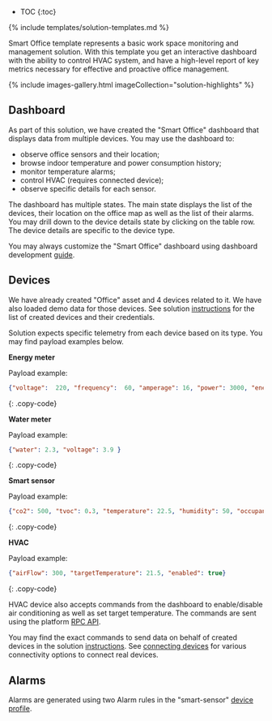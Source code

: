
* TOC 
{:toc}

{% include templates/solution-templates.md %}

Smart Office template represents a basic work space monitoring and management solution.
With this template you get an interactive dashboard with the ability to control HVAC system, 
and have a high-level report of key metrics necessary for effective and proactive office management.

{% include images-gallery.html imageCollection="solution-highlights" %}

## Dashboard

As part of this solution, we have created the "Smart Office" dashboard that displays data from multiple devices. You may use the dashboard to:

* observe office sensors and their location;
* browse indoor temperature and power consumption history;
* monitor temperature alarms;
* control HVAC (requires connected device);
* observe specific details for each sensor.

The dashboard has multiple states. The main state displays the list of the devices, their location on the office map as well as the list of their alarms.
You may drill down to the device details state by clicking on the table row. The device details are specific to the device type.

You may always customize the "Smart Office" dashboard using dashboard development [guide](/docs/{{docsPrefix}}user-guide/dashboards/).

## Devices

We have already created "Office" asset and 4 devices related to it. We have also loaded demo data for those devices. 
See solution [instructions](/docs/{{docsPrefix}}solution-templates/overview/#install-solution-template) for the list of created devices and their credentials.

Solution expects specific telemetry from each device based on its type.
You may find payload examples below.

**Energy meter**


Payload example:

```json
{"voltage":  220, "frequency":  60, "amperage": 16, "power": 3000, "energy": 300 }
```
{: .copy-code}

**Water meter**


Payload example:

```json
{"water": 2.3, "voltage": 3.9 }
```
{: .copy-code}

**Smart sensor**


Payload example:

```json
{"co2": 500, "tvoc": 0.3, "temperature": 22.5, "humidity": 50, "occupancy": true}
```
{: .copy-code}


**HVAC**


Payload example:

```json
{"airFlow": 300, "targetTemperature": 21.5, "enabled": true}
```
{: .copy-code}


HVAC device also accepts commands from the dashboard to enable/disable air conditioning as well as set target temperature.
The commands are sent using the platform [RPC API](/docs/{{docsPrefix}}user-guide/rpc/). 

You may find the exact commands to send data on behalf of created devices in the solution [instructions](/docs/{{docsPrefix}}solution-templates/overview/#install-solution-template).
See [connecting devices](/docs/{{docsPrefix}}getting-started-guides/connectivity/) for various connectivity options to connect real devices.

## Alarms

Alarms are generated using two Alarm rules in the "smart-sensor" [device profile](/docs/{{docsPrefix}}user-guide/device-profiles/).
